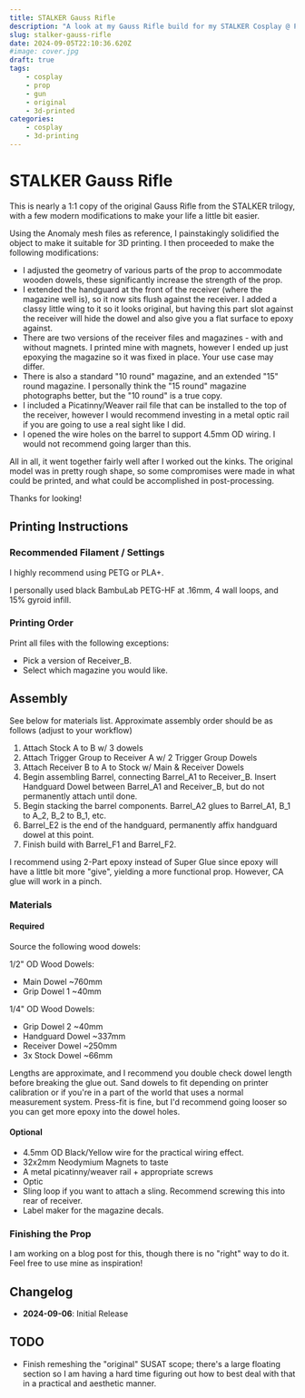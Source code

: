 ```yaml
---
title: STALKER Gauss Rifle
description: "A look at my Gauss Rifle build for my STALKER Cosplay @ PAX West 2024"
slug: stalker-gauss-rifle
date: 2024-09-05T22:10:36.620Z
#image: cover.jpg
draft: true
tags:
    - cosplay
    - prop
    - gun
    - original
    - 3d-printed
categories:
    - cosplay
    - 3d-printing
---
```

# STALKER Gauss Rifle
This is nearly a 1:1 copy of the original Gauss Rifle from the STALKER trilogy, with a few modern modifications to make your life a little bit easier.

Using the Anomaly mesh files as reference, I painstakingly solidified the object to make it suitable for 3D printing. I then proceeded to make the following modifications:

- I adjusted the geometry of various parts of the prop to accommodate wooden dowels, these significantly increase the strength of the prop.
- I extended the handguard at the front of the receiver (where the magazine well is), so it now sits flush against the receiver. I added a classy little wing to it so it looks original, but having this part slot against the receiver will hide the dowel and also give you a flat surface to epoxy against.
- There are two versions of the receiver files and magazines - with and without magnets. I printed mine with magnets, however I ended up just epoxying the magazine so it was fixed in place. Your use case may differ.
- There is also a standard "10 round" magazine, and an extended "15" round magazine. I personally think the "15 round" magazine photographs better, but the "10 round" is a true copy.
- I included a Picatinny/Weaver rail file that can be installed to the top of the receiver, however I would recommend investing in a metal optic rail if you are going to use a real sight like I did.
- I opened the wire holes on the barrel to support 4.5mm OD wiring. I would not recommend going larger than this.

All in all, it went together fairly well after I worked out the kinks. The original model was in pretty rough shape, so some compromises were made in what could be printed, and what could be accomplished in post-processing.

Thanks for looking!

## Printing Instructions
### Recommended Filament / Settings
I highly recommend using PETG or PLA+.

I personally used black BambuLab PETG-HF at .16mm, 4 wall loops, and 15% gyroid infill.  

### Printing Order
Print all files with the following exceptions:
- Pick a version of Receiver_B.
- Select which magazine you would like.


## Assembly
See below for materials list. Approximate assembly order should be as follows (adjust to your workflow)

1) Attach Stock A to B w/ 3 dowels
2) Attach Trigger Group to Receiver A w/ 2 Trigger Group Dowels
3) Attach Receiver B to A to Stock w/ Main & Receiver Dowels
4) Begin assembling Barrel, connecting Barrel_A1 to Receiver_B. Insert Handguard Dowel between Barrel_A1 and Receiver_B, but do not permanently attach until done.
5) Begin stacking the barrel components. Barrel_A2 glues to Barrel_A1, B_1 to A_2, B_2 to B_1, etc.
6) Barrel_E2 is the end of the handguard, permanently affix handguard dowel at this point.
7) Finish build with Barrel_F1 and Barrel_F2.

I recommend using 2-Part epoxy instead of Super Glue since epoxy will have a little bit more "give", yielding a more functional prop. However, CA glue will work in a pinch.

### Materials
#### Required
Source the following wood dowels:

1/2" OD Wood Dowels:
- Main Dowel ~760mm
- Grip Dowel 1 ~40mm

1/4" OD Wood Dowels:
- Grip Dowel 2 ~40mm
- Handguard Dowel ~337mm
- Receiver Dowel ~250mm
- 3x Stock Dowel ~66mm

Lengths are approximate, and I recommend you double check dowel length before breaking the glue out. Sand dowels to fit depending on printer calibration or if you're in a part of the world that uses a normal measurement system. Press-fit is fine, but I'd recommend going looser so you can get more epoxy into the dowel holes.

#### Optional
* 4.5mm OD Black/Yellow wire for the practical wiring effect.
* 32x2mm Neodymium Magnets to taste
* A metal picatinny/weaver rail + appropriate screws
* Optic
* Sling loop if you want to attach a sling. Recommend screwing this into rear of receiver.
* Label maker for the magazine decals.

### Finishing the Prop
I am working on a blog post for this, though there is no "right" way to do it. Feel free to use mine as inspiration!

## Changelog

- **2024-09-06**: Initial Release

## TODO
- Finish remeshing the "original" SUSAT scope; there's a large floating section so I am having a hard time figuring out how to best deal with that in a practical and aesthetic manner.